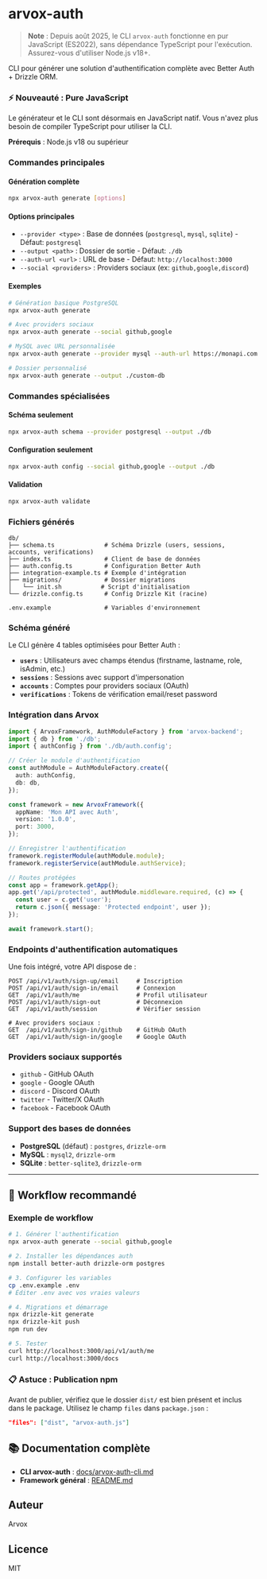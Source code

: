 
# arvox-auth

> **Note** : Depuis août 2025, le CLI `arvox-auth` fonctionne en pur JavaScript (ES2022), sans dépendance TypeScript pour l'exécution. Assurez-vous d'utiliser Node.js v18+.

CLI pour générer une solution d'authentification complète avec Better Auth + Drizzle ORM.

### ⚡️ Nouveauté : Pure JavaScript
Le générateur et le CLI sont désormais en JavaScript natif. Vous n'avez plus besoin de compiler TypeScript pour utiliser la CLI.

**Prérequis** : Node.js v18 ou supérieur

### Commandes principales

#### Génération complète
```bash
npx arvox-auth generate [options]
```

#### Options principales
- `--provider <type>` : Base de données (`postgresql`, `mysql`, `sqlite`) - Défaut: `postgresql`
- `--output <path>` : Dossier de sortie - Défaut: `./db`
- `--auth-url <url>` : URL de base - Défaut: `http://localhost:3000`
- `--social <providers>` : Providers sociaux (ex: `github,google,discord`)

#### Exemples
```bash
# Génération basique PostgreSQL
npx arvox-auth generate

# Avec providers sociaux
npx arvox-auth generate --social github,google

# MySQL avec URL personnalisée
npx arvox-auth generate --provider mysql --auth-url https://monapi.com

# Dossier personnalisé
npx arvox-auth generate --output ./custom-db
```

### Commandes spécialisées

#### Schéma seulement
```bash
npx arvox-auth schema --provider postgresql --output ./db
```

#### Configuration seulement
```bash
npx arvox-auth config --social github,google --output ./db
```

#### Validation
```bash
npx arvox-auth validate
```

### Fichiers générés

```
db/
├── schema.ts              # Schéma Drizzle (users, sessions, accounts, verifications)
├── index.ts               # Client de base de données
├── auth.config.ts         # Configuration Better Auth
├── integration-example.ts # Exemple d'intégration
├── migrations/            # Dossier migrations
│   └── init.sh           # Script d'initialisation
└── drizzle.config.ts      # Config Drizzle Kit (racine)

.env.example               # Variables d'environnement
```



### Schéma généré

Le CLI génère 4 tables optimisées pour Better Auth :

- **`users`** : Utilisateurs avec champs étendus (firstname, lastname, role, isAdmin, etc.)
- **`sessions`** : Sessions avec support d'impersonation
- **`accounts`** : Comptes pour providers sociaux (OAuth)
- **`verifications`** : Tokens de vérification email/reset password

### Intégration dans Arvox

```typescript
import { ArvoxFramework, AuthModuleFactory } from 'arvox-backend';
import { db } from './db';
import { authConfig } from './db/auth.config';

// Créer le module d'authentification
const authModule = AuthModuleFactory.create({
  auth: authConfig,
  db: db,
});

const framework = new ArvoxFramework({
  appName: 'Mon API avec Auth',
  version: '1.0.0',
  port: 3000,
});

// Enregistrer l'authentification
framework.registerModule(authModule.module);
framework.registerService(authModule.authService);

// Routes protégées
const app = framework.getApp();
app.get('/api/protected', authModule.middleware.required, (c) => {
  const user = c.get('user');
  return c.json({ message: 'Protected endpoint', user });
});

await framework.start();
```

### Endpoints d'authentification automatiques

Une fois intégré, votre API dispose de :

```
POST /api/v1/auth/sign-up/email     # Inscription
POST /api/v1/auth/sign-in/email     # Connexion
GET  /api/v1/auth/me                # Profil utilisateur
POST /api/v1/auth/sign-out          # Déconnexion
GET  /api/v1/auth/session           # Vérifier session

# Avec providers sociaux :
GET  /api/v1/auth/sign-in/github    # GitHub OAuth
GET  /api/v1/auth/sign-in/google    # Google OAuth
```

### Providers sociaux supportés

- `github` - GitHub OAuth
- `google` - Google OAuth  
- `discord` - Discord OAuth
- `twitter` - Twitter/X OAuth
- `facebook` - Facebook OAuth

### Support des bases de données

- **PostgreSQL** (défaut) : `postgres`, `drizzle-orm`
- **MySQL** : `mysql2`, `drizzle-orm`
- **SQLite** : `better-sqlite3`, `drizzle-orm`

---

## 🚀 Workflow recommandé


### Exemple de workflow

```bash
# 1. Générer l'authentification
npx arvox-auth generate --social github,google

# 2. Installer les dépendances auth
npm install better-auth drizzle-orm postgres

# 3. Configurer les variables
cp .env.example .env
# Éditer .env avec vos vraies valeurs

# 4. Migrations et démarrage
npx drizzle-kit generate
npx drizzle-kit push
npm run dev

# 5. Tester
curl http://localhost:3000/api/v1/auth/me
curl http://localhost:3000/docs
```

### 📋 Astuce : Publication npm
Avant de publier, vérifiez que le dossier `dist/` est bien présent et inclus dans le package. Utilisez le champ `files` dans `package.json` :

```json
"files": ["dist", "arvox-auth.js"]
```

## 📚 Documentation complète
- **CLI arvox-auth** : [docs/arvox-auth-cli.md](../docs/arvox-auth-cli.md)
- **Framework général** : [README.md](../README.md)

## Auteur
Arvox

## Licence
MIT

